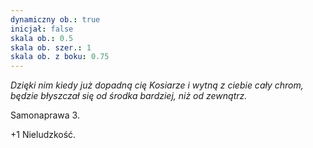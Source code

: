 ```yaml
---
dynamiczny ob.: true
inicjał: false
skala ob.: 0.5
skala ob. szer.: 1
skala ob. z boku: 0.75
---
```


*Dzięki nim kiedy już dopadną cię Kosiarze i wytną z ciebie cały chrom, będzie błyszczał się od środka bardziej, niż od zewnątrz.*

Samonaprawa 3.

+1 Nieludzkość.